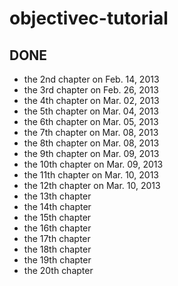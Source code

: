 objectivec-tutorial
===================

## DONE

- the 2nd chapter on Feb. 14, 2013
- the 3rd chapter on Feb. 26, 2013
- the 4th chapter on Mar. 02, 2013
- the 5th chapter on Mar. 04, 2013
- the 6th chapter on Mar. 05, 2013
- the 7th chapter on Mar. 08, 2013
- the 8th chapter on Mar. 08, 2013
- the 9th chapter on Mar. 09, 2013
- the 10th chapter on Mar. 09, 2013
- the 11th chapter on Mar. 10, 2013
- the 12th chapter on Mar. 10, 2013
- the 13th chapter
- the 14th chapter
- the 15th chapter
- the 16th chapter
- the 17th chapter
- the 18th chapter
- the 19th chapter
- the 20th chapter
